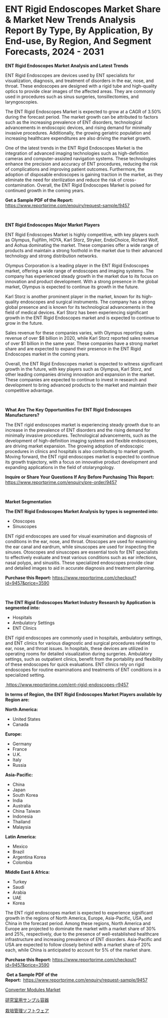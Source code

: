<p><h1>ENT Rigid Endoscopes Market Share & Market New Trends Analysis Report By Type, By Application, By End-use, By Region, And Segment Forecasts, 2024 - 2031</h1></p><p><strong>ENT Rigid Endoscopes Market Analysis and Latest Trends</strong></p>
<p><p>ENT Rigid Endoscopes are devices used by ENT specialists for visualization, diagnosis, and treatment of disorders in the ear, nose, and throat. These endoscopes are designed with a rigid tube and high-quality optics to provide clear images of the affected areas. They are commonly used in procedures such as sinus surgeries, tonsillectomies, and laryngoscopies.</p><p>The ENT Rigid Endoscopes Market is expected to grow at a CAGR of 3.50% during the forecast period. The market growth can be attributed to factors such as the increasing prevalence of ENT disorders, technological advancements in endoscopic devices, and rising demand for minimally invasive procedures. Additionally, the growing geriatric population and increasing healthcare expenditures are also driving the market growth.</p><p>One of the latest trends in the ENT Rigid Endoscopes Market is the integration of advanced imaging technologies such as high-definition cameras and computer-assisted navigation systems. These technologies enhance the precision and accuracy of ENT procedures, reducing the risk of complications and improving patient outcomes. Furthermore, the adoption of disposable endoscopes is gaining traction in the market, as they eliminate the need for sterilization and reduce the risk of cross-contamination. Overall, the ENT Rigid Endoscopes Market is poised for continued growth in the coming years.</p></p>
<p><strong>Get a Sample PDF of the Report:&nbsp;</strong> <a href="https://www.reportprime.com/enquiry/request-sample/9457">https://www.reportprime.com/enquiry/request-sample/9457</a></p>
<p>&nbsp;</p>
<p><strong>ENT Rigid Endoscopes Major Market Players</strong></p>
<p><p>ENT Rigid Endoscopes Market is highly competitive, with key players such as Olympus, Fujifilm, HOYA, Karl Storz, Stryker, EndoChoice, Richard Wolf, and Aohua dominating the market. These companies offer a wide range of products and maintain a strong foothold in the market due to their advanced technology and strong distribution networks.</p><p>Olympus Corporation is a leading player in the ENT Rigid Endoscopes market, offering a wide range of endoscopes and imaging systems. The company has experienced steady growth in the market due to its focus on innovation and product development. With a strong presence in the global market, Olympus is expected to continue its growth in the future.</p><p>Karl Storz is another prominent player in the market, known for its high-quality endoscopes and surgical instruments. The company has a strong global presence and is known for its technological advancements in the field of medical devices. Karl Storz has been experiencing significant growth in the ENT Rigid Endoscopes market and is expected to continue to grow in the future.</p><p>Sales revenue for these companies varies, with Olympus reporting sales revenue of over $8 billion in 2020, while Karl Storz reported sales revenue of over $1 billion in the same year. These companies have a strong market share and are expected to expand their presence in the ENT Rigid Endoscopes market in the coming years.</p><p>Overall, the ENT Rigid Endoscopes market is expected to witness significant growth in the future, with key players such as Olympus, Karl Storz, and other leading companies driving innovation and expansion in the market. These companies are expected to continue to invest in research and development to bring advanced products to the market and maintain their competitive advantage.</p></p>
<p>&nbsp;</p>
<p><strong>What Are The Key Opportunities For ENT Rigid Endoscopes Manufacturers?</strong></p>
<p><p>The ENT rigid endoscopes market is experiencing steady growth due to an increase in the prevalence of ENT disorders and the rising demand for minimally invasive procedures. Technological advancements, such as the development of high-definition imaging systems and flexible endoscopes, are driving market expansion. The growing adoption of endoscopic procedures in clinics and hospitals is also contributing to market growth. Moving forward, the ENT rigid endoscopes market is expected to continue its growth trajectory, with a focus on innovative product development and expanding applications in the field of otolaryngology.</p></p>
<p><strong>Inquire or Share Your Questions If Any Before Purchasing This Report:</strong> <a href="https://www.reportprime.com/enquiry/pre-order/9457">https://www.reportprime.com/enquiry/pre-order/9457</a></p>
<p>&nbsp;</p>
<p><strong>Market Segmentation</strong></p>
<p><strong>The ENT Rigid Endoscopes Market Analysis by types is segmented into:</strong></p>
<p><ul><li>Otoscopes</li><li>Sinuscopes</li></ul></p>
<p><p>ENT rigid endoscopes are used for visual examination and diagnosis of conditions in the ear, nose, and throat. Otoscopes are used for examining the ear canal and eardrum, while sinuscopes are used for inspecting the sinuses. Otoscopes and sinuscopes are essential tools for ENT specialists to effectively evaluate and treat various conditions such as ear infections, nasal polyps, and sinusitis. These specialized endoscopes provide clear and detailed images to aid in accurate diagnosis and treatment planning.</p></p>
<p><strong>Purchase this Report:&nbsp;</strong><a href="https://www.reportprime.com/checkout?id=9457&price=3590">https://www.reportprime.com/checkout?id=9457&price=3590</a></p>
<p>&nbsp;</p>
<p><strong>The ENT Rigid Endoscopes Market Industry Research by Application is segmented into:</strong></p>
<p><ul><li>Hospitals</li><li>Ambulatory Settings</li><li>ENT Clinics</li></ul></p>
<p><p>ENT rigid endoscopes are commonly used in hospitals, ambulatory settings, and ENT clinics for various diagnostic and surgical procedures related to ear, nose, and throat issues. In hospitals, these devices are utilized in operating rooms for detailed visualization during surgeries. Ambulatory settings, such as outpatient clinics, benefit from the portability and flexibility of these endoscopes for quick evaluations. ENT clinics rely on rigid endoscopes for routine examinations and treatments of ENT conditions in a specialized setting.</p></p>
<p><a href="https://www.reportprime.com/ent-rigid-endoscopes-r9457">&nbsp;https://www.reportprime.com/ent-rigid-endoscopes-r9457</a></p>
<p><strong>In terms of Region, the ENT Rigid Endoscopes Market Players available by Region are:</strong></p>
<p>
    <p> <strong> North America: </strong>
        <ul>
            <li>United States</li>
            <li>Canada</li>
        </ul>
        </p> 
    <p> <strong> Europe: </strong>
        <ul>
            <li>Germany</li>
            <li>France</li>
            <li>U.K.</li>
            <li>Italy</li>
            <li>Russia</li>
        </ul>
        </p> 
    <p> <strong> Asia-Pacific: </strong>
        <ul>
            <li>China</li>
            <li>Japan</li>
            <li>South Korea</li>
            <li>India</li>
            <li>Australia</li>
            <li>China Taiwan</li>
            <li>Indonesia</li>
            <li>Thailand</li>
            <li>Malaysia</li>
        </ul>
        </p> 
    <p> <strong> Latin America: </strong>
        <ul>
            <li>Mexico</li>
            <li>Brazil</li>
            <li>Argentina Korea</li>
            <li>Colombia</li>
        </ul>
        </p> 
    <p> <strong> Middle East & Africa: </strong>
        <ul>
            <li>Turkey</li>
            <li>Saudi</li>
            <li>Arabia</li>
            <li>UAE</li>
            <li>Korea</li>
        </ul>
    </p>
    </p>
<p><p>The ENT rigid endoscopes market is expected to experience significant growth in the regions of North America, Europe, Asia-Pacific, USA, and China in the forecast period. Among these regions, North America and Europe are projected to dominate the market with a market share of 30% and 25%, respectively, due to the presence of well-established healthcare infrastructure and increasing prevalence of ENT disorders. Asia-Pacific and USA are expected to follow closely behind with a market share of 20% each, while China is anticipated to account for 5% of the market share.</p></p>
<p><strong>Purchase this Report: </strong><a href="https://www.reportprime.com/checkout?id=9457&price=3590">https://www.reportprime.com/checkout?id=9457&price=3590</a></p>
<p>&nbsp;<strong>Get a Sample PDF of the Report:&nbsp;&nbsp;</strong><a href="https://www.reportprime.com/enquiry/request-sample/9457">https://www.reportprime.com/enquiry/request-sample/9457</a></p>
<p><strong></strong></p>
<p><p><a href="https://silk-columnist-571.notion.site/Converter-Modules-Market-Size-CAGR-Trends-2024-2030-5eaf68494aeb4fe4b4271491882efdc8">Converter Modules Market</a></p><p><a href="https://medium.com/@alfaro.etbn_52903/%E7%A0%94%E7%A9%B6%E6%89%80%E3%82%B5%E3%83%B3%E3%83%97%E3%83%AB%E5%AE%B9%E5%99%A8%E5%B8%82%E5%A0%B4%E5%88%86%E6%9E%90-%E3%81%9D%E3%81%AEcagr-%E5%B8%82%E5%A0%B4%E3%82%BB%E3%82%B0%E3%83%A1%E3%83%B3%E3%83%86%E3%83%BC%E3%82%B7%E3%83%A7%E3%83%B3-%E3%81%9D%E3%81%97%E3%81%A6%E4%B8%96%E7%95%8C%E7%9A%84%E3%81%AA%E6%A5%AD%E7%95%8C%E6%A6%82%E8%A6%81-870db5e8c15f">研究室用サンプル容器</a></p><p><a href="https://medium.com/@bertramveum2023/%E6%A0%BD%E5%9F%B9%E7%AE%A1%E7%90%86%E3%82%BD%E3%83%95%E3%83%88%E3%82%A6%E3%82%A7%E3%82%A2%E5%B8%82%E5%A0%B4%E3%81%AF-%E5%B8%82%E5%A0%B4%E3%82%B7%E3%82%A7%E3%82%A2-%E5%B8%82%E5%A0%B4%E3%83%88%E3%83%AC%E3%83%B3%E3%83%89-%E5%B8%82%E5%A0%B4%E6%88%90%E9%95%B7%E3%81%AB%E9%96%A2%E3%81%99%E3%82%8B%E6%83%85%E5%A0%B1%E3%82%92%E6%8F%90%E4%BE%9B%E3%81%97%E3%81%BE%E3%81%99-fb2825b27f42">栽培管理ソフトウェア</a></p></p>